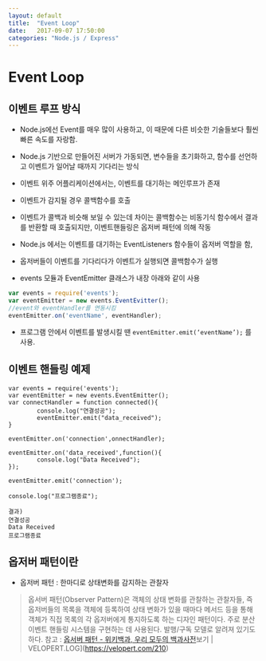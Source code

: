 ```yaml
---
layout: default
title:  "Event Loop"
date:   2017-09-07 17:50:00
categories: "Node.js / Express"
---
```



# Event Loop

## 이벤트 루프 방식
* Node.js에선 Event를 매우 많이 사용하고, 이 때문에 다른 비슷한 기술들보다 훨씬 빠른 속도를 자랑함.
* Node.js 기반으로 만들어진 서버가 가동되면, 변수들을 초기화하고, 함수를 선언하고 이벤트가 일어날 때까지 기다리는 방식
* 이벤트 위주 어플리케이션에서는, 이벤트를 대기하는 메인루프가 존재
* 이벤트가 감지될 경우 콜백함수를 호출
* 이벤트가 콜백과 비슷해 보일 수 있는데 차이는 콜백함수는 비동기식 함수에서 결과를 반환할 때 호출되지만, 이벤트핸들링은 옵저버 패턴에 의해 작동

* Node.js 에서는 이벤트를 대기하는 EventListeners 함수들이 옵저버 역할을 함,
* 옵저버들이 이벤트를 기다리다가 이벤트가 실행되면 콜백함수가 실행
* events 모듈과 EventEmitter 클래스가 내장 아래와 같이 사용
```javascript
var events = require('events');
var eventEmitter = new events.EventEvitter();
//event와 eventHandler를 연동시킴
eventEmitter.on('eventName', eventHandler);
```
* 프로그램 안에서 이벤트를 발생시킬 땐 `eventEmitter.emit(‘eventName’);` 를 사용.

## 이벤트 핸들링 예제
```
var events = require('events');
var eventEmitter = new events.EventEmitter();
var connectHandler = function connected(){
        console.log("연결성공");
        eventEmitter.emit("data_received");
}

eventEmitter.on('connection',onnectHandler);

eventEmitter.on('data_received',function(){
        console.log("Data Received");
});

eventEmitter.emit('connection');

console.log("프로그램종료");
```

```
결과)
연결성공
Data Received
프로그램종료
```



## 옵저버 패턴이란
* 옵저버 패턴 : 한마디로 상태변화를 감지하는 관찰자
> 옵서버 패턴(Observer Pattern)은 객체의 상태 변화를 관찰하는 관찰자들, 즉 옵저버들의 목록을 객체에 등록하여 상태 변화가 있을 때마다 메서드 등을 통해 객체가 직접 목록의 각 옵저버에게 통지하도록 하는 디자인 패턴이다. 주로 분산 이벤트 핸들링 시스템을 구현하는 데 사용된다. 발행/구독 모델로 알려져 있기도 하다.
참고 : [옵서버 패턴 - 위키백과, 우리 모두의 백과사전](https://ko.wikipedia.org/wiki/%EC%98%B5%EC%84%9C%EB%B2%84_%ED%8C%A8%ED%84%B4)보기 | VELOPERT.LOG](https://velopert.com/210)